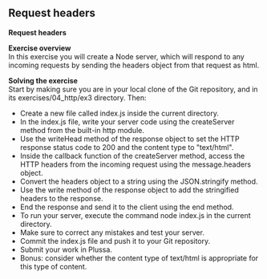 ## Request headers

**Request headers**

**Exercise overview**  
In this exercise you will create a Node server, which will respond to any incoming requests by sending the headers object from that request as html.

**Solving the exercise**  
Start by making sure you are in your local clone of the Git repository, and in its exercises/04_http/ex3 directory. Then:

  - Create a new file called index.js inside the current directory.
  - In the index.js file, write your server code using the createServer method from the built-in http module.
  - Use the writeHead method of the response object to set the HTTP response status code to 200 and the content type to "text/html".
  - Inside the callback function of the createServer method, access the HTTP headers from the incoming request using the message.headers object.
  - Convert the headers object to a string using the JSON.stringify method.
  - Use the write method of the response object to add the stringified headers to the response.
  - End the response and send it to the client using the end method.
  - To run your server, execute the command node index.js in the current directory.
  - Make sure to correct any mistakes and test your server.
  - Commit the index.js file and push it to your Git repository.
  - Submit your work in Plussa.
  - Bonus: consider whether the content type of text/html is appropriate for this type of content.
 

